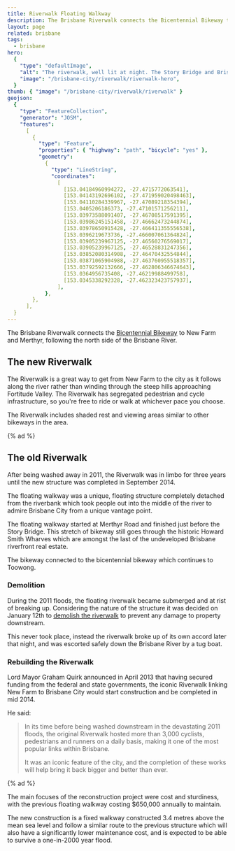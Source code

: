 ```yaml
---
title: Riverwalk Floating Walkway
description: The Brisbane Riverwalk connects the Bicentennial Bikeway to New Farm and Merthyr, following the north side of the Brisbane River.
layout: page
related: brisbane
tags:
  - brisbane
hero:
  {
    "type": "defaultImage",
    "alt": "The riverwalk, well lit at night. The Story Bridge and Brisbane skyline are visible out over the water.",
    "image": "/brisbane-city/riverwalk/riverwalk-hero",
  }
thumb: { "image": "/brisbane-city/riverwalk/riverwalk" }
geojson:
  {
    "type": "FeatureCollection",
    "generator": "JOSM",
    "features":
      [
        {
          "type": "Feature",
          "properties": { "highway": "path", "bicycle": "yes" },
          "geometry":
            {
              "type": "LineString",
              "coordinates":
                [
                  [153.04184960994272, -27.4715772063541],
                  [153.04143192696102, -27.471959020498463],
                  [153.04110284339967, -27.47089218354394],
                  [153.0405206186373, -27.47101571256211],
                  [153.03973588091407, -27.46708517591395],
                  [153.03986245151458, -27.46662473244874],
                  [153.03978650915428, -27.466411355556538],
                  [153.0396219673736, -27.466007061364824],
                  [153.03905239967125, -27.46560276569017],
                  [153.03905239967125, -27.46528831247356],
                  [153.03852080314908, -27.46470432554844],
                  [153.03871065904988, -27.463760955518357],
                  [153.03792592132666, -27.462806346674643],
                  [153.0364956735408, -27.46219988499758],
                  [153.0345338292328, -27.462323423757937],
                ],
            },
        },
      ],
  }
---
```


The Brisbane Riverwalk connects the [Bicentennial Bikeway](../bicentennial-bikeway/) to New Farm and Merthyr, following the north side of the Brisbane River.

## The new Riverwalk

The Riverwalk is a great way to get from New Farm to the city as it follows along the river rather than winding through the steep hills approaching Fortitude Valley. The Riverwalk has segregated pedestrian and cycle infrastructure, so you're free to ride or walk at whichever pace you choose.

The Riverwalk includes shaded rest and viewing areas similar to other bikeways in the area.

{% ad %}

## The old Riverwalk

After being washed away in 2011, the Riverwalk was in limbo for three years until the new structure was completed in September 2014.

The floating walkway was a unique, floating structure completely detached from the riverbank which took people out into the middle of the river to admire Brisbane City from a unique vantage point.

The floating walkway started at Merthyr Road and finished just before the Story Bridge. This stretch of bikeway still goes through the historic Howard Smith Wharves which are amongst the last of the undeveloped Brisbane riverfront real estate.

The bikeway connected to the bicentennial bikeway which continues to Toowong.

### Demolition

During the 2011 floods, the floating riverwalk became submerged and at rist of breaking up. Considering the nature of the structure it was decided on January 12th to <a href="http://www.brisbanetimes.com.au/environment/weather/explosives-destroy-riverwalk-20110112-19nwp.html">demolish the riverwalk</a> to prevent any damage to property downstream.

This never took place, instead the riverwalk broke up of its own accord later that night, and was escorted safely down the Brisbane River by a tug boat.

### Rebuilding the Riverwalk

Lord Mayor Graham Quirk announced in April 2013 that having secured funding from the federal and state governments, the iconic Riverwalk linking New Farm to Brisbane City would start construction and be completed in mid 2014.

He said:

> In its time before being washed downstream in the devastating 2011 floods, the original Riverwalk hosted more than 3,000 cyclists, pedestrians and runners on a daily basis, making it one of the most popular links within Brisbane.
>
> It was an iconic feature of the city, and the completion of these works will help bring it back bigger and better than ever.

{% ad %}

The main focuses of the reconstruction project were cost and sturdiness, with the previous floating walkway costing $650,000 annually to maintain.

The new construction is a fixed walkway constructed 3.4 metres above the mean sea level and follow a similar route to the previous structure which will also have a significantly lower maintenance cost, and is expected to be able to survive a one-in-2000 year flood.
